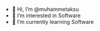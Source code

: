- 👋 Hi, I’m @muhammetaksu
- 👀 I’m interested in Software
- 🌱 I’m currently learning Software

<!---
muhammetaksu/muhammetaksu is a ✨ special ✨ repository because its `README.md` (this file) appears on your GitHub profile.
You can click the Preview link to take a look at your changes.
--->
